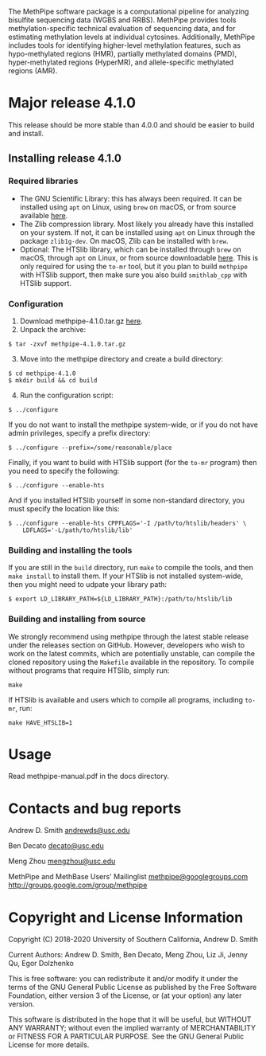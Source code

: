 The MethPipe software package is a computational pipeline for
analyzing bisulfite sequencing data (WGBS and RRBS). MethPipe provides
tools methylation-specific technical evaluation of sequencing data,
and for estimating methylation levels at individual cytosines.
Additionally, MethPipe includes tools for identifying higher-level
methylation features, such as hypo-methylated regions (HMR), partially
methylated domains (PMD), hyper-methylated regions (HyperMR), and
allele-specific methylated regions (AMR).

Major release 4.1.0
===================

This release should be more stable than 4.0.0 and should be easier to
build and install.

## Installing release 4.1.0

### Required libraries

* The GNU Scientific Library: this has always been required. It can be
  installed using `apt` on Linux, using `brew` on macOS, or from
  source available [here](http://www.gnu.org/software/gsl).
* The Zlib compression library. Most likely you already have this
  installed on your system. If not, it can be installed using `apt`
  on Linux through the package `zlib1g-dev`. On macOS, Zlib can be
  installed with `brew`.
* Optional: The HTSlib library, which can be installed through `brew`
  on macOS, through `apt` on Linux, or from source downloadable
  [here](https://github.com/samtools/htslib). This is only required
  for using the `to-mr` tool, but it you plan to build `methpipe` with
  HTSlib support, then make sure you also build `smithlab_cpp` with
  HTSlib support.

### Configuration

1. Download methpipe-4.1.0.tar.gz [here](https://github.com/smithlabcode/methpipe).
2. Unpack the archive:
```
$ tar -zxvf methpipe-4.1.0.tar.gz
```
3. Move into the methpipe directory and create a build directory:
```
$ cd methpipe-4.1.0
$ mkdir build && cd build
```
4. Run the configuration script:
```
$ ../configure
```
If you do not want to install the methpipe system-wide, or if you do
not have admin privileges, specify a prefix directory:
```
$ ../configure --prefix=/some/reasonable/place
```
Finally, if you want to build with HTSlib support (for the `to-mr`
program) then you need to specify the following:
```
$ ../configure --enable-hts
```
And if you installed HTSlib yourself in some non-standard directory,
you must specify the location like this:
```
$ ../configure --enable-hts CPPFLAGS='-I /path/to/htslib/headers' \
    LDFLAGS='-L/path/to/htslib/lib'
```

### Building and installing the tools

If you are still in the `build` directory, run `make` to compile the
tools, and then `make install` to install them. If your HTSlib is not
installed system-wide, then you might need to udpate your library
path:
```
$ export LD_LIBRARY_PATH=${LD_LIBRARY_PATH}:/path/to/htslib/lib
```

### Building and installing from source

We strongly recommend using methpipe through the latest stable release
under the releases section on GitHub. However, developers who wish to
work on the latest commits, which are potentially unstable, can
compile the cloned repository using the `Makefile` available in the
repository. To compile without programs that require HTSlib, simply
run:
```
make
```
If HTSlib is available and users which to compile all programs,
including `to-mr`, run:
```
make HAVE_HTSLIB=1
```

Usage
=====

Read methpipe-manual.pdf in the docs directory.

Contacts and bug reports
========================

Andrew D. Smith
andrewds@usc.edu

Ben Decato
decato@usc.edu

Meng Zhou
mengzhou@usc.edu

MethPipe and MethBase Users' Mailinglist
methpipe@googlegroups.com
http://groups.google.com/group/methpipe

Copyright and License Information
=================================

Copyright (C) 2018-2020
University of Southern California,
Andrew D. Smith

Current Authors: Andrew D. Smith, Ben Decato, Meng Zhou, Liz Ji, Jenny Qu, Egor Dolzhenko

This is free software: you can redistribute it and/or modify it under
the terms of the GNU General Public License as published by the Free
Software Foundation, either version 3 of the License, or (at your
option) any later version.

This software is distributed in the hope that it will be useful, but
WITHOUT ANY WARRANTY; without even the implied warranty of
MERCHANTABILITY or FITNESS FOR A PARTICULAR PURPOSE.  See the GNU
General Public License for more details.

